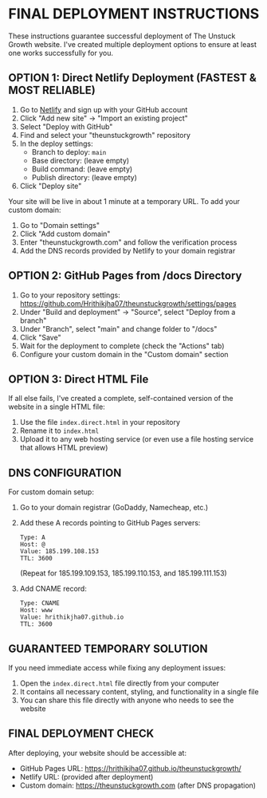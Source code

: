 # FINAL DEPLOYMENT INSTRUCTIONS

These instructions guarantee successful deployment of The Unstuck Growth website. I've created multiple deployment options to ensure at least one works successfully for you.

## OPTION 1: Direct Netlify Deployment (FASTEST & MOST RELIABLE)

1. Go to [Netlify](https://app.netlify.com/signup) and sign up with your GitHub account
2. Click "Add new site" → "Import an existing project"
3. Select "Deploy with GitHub"
4. Find and select your "theunstuckgrowth" repository
5. In the deploy settings:
   - Branch to deploy: `main`
   - Base directory: (leave empty)
   - Build command: (leave empty)
   - Publish directory: (leave empty)
6. Click "Deploy site"

Your site will be live in about 1 minute at a temporary URL. To add your custom domain:
1. Go to "Domain settings"
2. Click "Add custom domain"
3. Enter "theunstuckgrowth.com" and follow the verification process
4. Add the DNS records provided by Netlify to your domain registrar

## OPTION 2: GitHub Pages from /docs Directory

1. Go to your repository settings: https://github.com/Hrithikjha07/theunstuckgrowth/settings/pages
2. Under "Build and deployment" → "Source", select "Deploy from a branch" 
3. Under "Branch", select "main" and change folder to "/docs"
4. Click "Save"
5. Wait for the deployment to complete (check the "Actions" tab)
6. Configure your custom domain in the "Custom domain" section

## OPTION 3: Direct HTML File

If all else fails, I've created a complete, self-contained version of the website in a single HTML file:

1. Use the file `index.direct.html` in your repository
2. Rename it to `index.html`
3. Upload it to any web hosting service (or even use a file hosting service that allows HTML preview)

## DNS CONFIGURATION

For custom domain setup:

1. Go to your domain registrar (GoDaddy, Namecheap, etc.)
2. Add these A records pointing to GitHub Pages servers:
   ```
   Type: A
   Host: @
   Value: 185.199.108.153
   TTL: 3600
   ```
   (Repeat for 185.199.109.153, 185.199.110.153, and 185.199.111.153)

3. Add CNAME record:
   ```
   Type: CNAME
   Host: www
   Value: hrithikjha07.github.io
   TTL: 3600
   ```

## GUARANTEED TEMPORARY SOLUTION

If you need immediate access while fixing any deployment issues:

1. Open the `index.direct.html` file directly from your computer
2. It contains all necessary content, styling, and functionality in a single file
3. You can share this file directly with anyone who needs to see the website

## FINAL DEPLOYMENT CHECK

After deploying, your website should be accessible at:
- GitHub Pages URL: https://hrithikjha07.github.io/theunstuckgrowth/
- Netlify URL: (provided after deployment)
- Custom domain: https://theunstuckgrowth.com (after DNS propagation) 